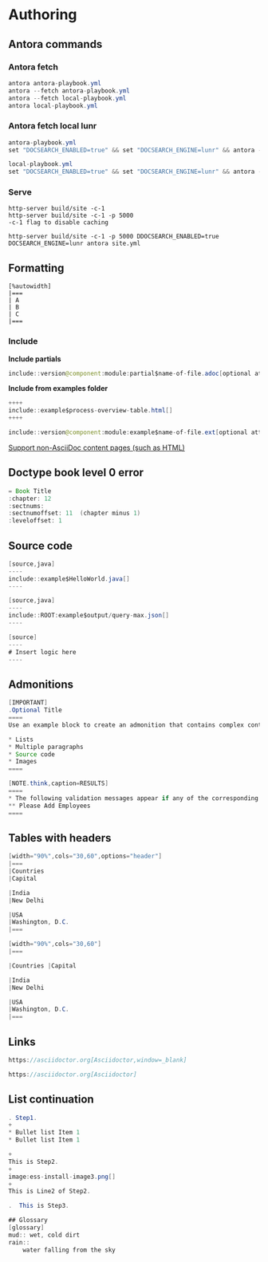 # Authoring


## Antora commands

### Antora fetch
``` java 
antora antora-playbook.yml
antora --fetch antora-playbook.yml
antora --fetch local-playbook.yml 
antora local-playbook.yml 
```

### Antora fetch local lunr


``` java linenums="1"
antora-playbook.yml
set "DOCSEARCH_ENABLED=true" && set "DOCSEARCH_ENGINE=lunr" && antora --generator antora-site-generator-lunr antora-playbook.yml

local-playbook.yml
set "DOCSEARCH_ENABLED=true" && set "DOCSEARCH_ENGINE=lunr" && antora --generator antora-site-generator-lunr local-playbook.yml
```

### Serve

``` asciidoc linenums="1"
http-server build/site -c-1
http-server build/site -c-1 -p 5000
-c-1 flag to disable caching
``` 

``` asciidoc 
http-server build/site -c-1 -p 5000 DDOCSEARCH_ENABLED=true DOCSEARCH_ENGINE=lunr antora site.yml
```

## Formatting

``` asciidoc
[%autowidth]
|===
| A
| B
| C
|===
``` 

### Include

**Include partials**
``` java
include::version@component:module:partial$name-of-file.adoc[optional attributes]
``` 

**Include from examples folder**
``` java
++++
include::example$process-overview-table.html[]
++++ 
``` 
``` java
include::version@component:module:example$name-of-file.ext[optional attributes]
``` 
[Support non-AsciiDoc content pages (such as HTML)](https://gitlab.com/antora/antora/-/issues/596) 

## Doctype book level 0 error
```java
= Book Title
:chapter: 12
:sectnums: 
:sectnumoffset: 11  (chapter minus 1)
:leveloffset: 1
``` 

## Source code 

```java
[source,java]
----
include::example$HelloWorld.java[]
----
``` 

```java
[source,java]
----
include::ROOT:example$output/query-max.json[]
----
``` 

```java
[source]
----
# Insert logic here
----
``` 

## Admonitions

```java
[IMPORTANT]
.Optional Title
====
Use an example block to create an admonition that contains complex content, such as (but not limited to):

* Lists
* Multiple paragraphs
* Source code
* Images
====
``` 

```java
[NOTE.think,caption=RESULTS]
====
* The following validation messages appear if any of the corresponding validation issues exist.
** Please Add Employees
====
``` 

## Tables with headers

```java
[width="90%",cols="30,60",options="header"]
|===
|Countries
|Capital

|India
|New Delhi

|USA
|Washington, D.C.
|===
```

```java
[width="90%",cols="30,60"]
|===

|Countries |Capital

|India
|New Delhi

|USA
|Washington, D.C.
|===
```


## Links

```java
https://asciidoctor.org[Asciidoctor,window=_blank]
```

```java
https://asciidoctor.org[Asciidoctor]
```

## List continuation
```java
. Step1.
+
* Bullet list Item 1
* Bullet list Item 1

+
This is Step2.
+
image:ess-install-image3.png[]
+
This is Line2 of Step2.

.  This is Step3.
```

```java
## Glossary
[glossary]
mud:: wet, cold dirt
rain::
	water falling from the sky
```